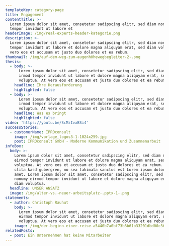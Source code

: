 ```yaml
---
templateKey: category-page
title: Engagement
contentTitle: >-
  Lorem ipsum dolor sit amet, consetetur sadipscing elitr, sed diam nonumy irmod
  tempor invidunt ut labore et 
headerImage: /img/real-experts-header-kategorie.png
description: >-
  Lorem ipsum dolor sit amet, consetetur sadipscing elitr, sed diam nonumy irmod
  tempor invidunt ut labore et dolore magna aliquyam erat, sed diam voluptua. At
  vero eos et accusam et justo duo dolores et ea rebum.
thumbnail: /img/auf-dem-weg-zum-augenhöhewegbegleiter-2-.png
thesis:
  - body: >-
      Lorem ipsum dolor sit amet, consetetur sadipscing elitr, sed diam nonumy
      irmod tempor invidunt ut labore et dolore magna aliquyam erat, sed diam
      voluptua. At vero eos et accusam et justo duo dolores et ea rebum.
    headline: Ihre Herausforderung
    highlighted: false
  - body: >-
      Lorem ipsum dolor sit amet, consetetur sadipscing elitr, sed diam nonumy
      irmod tempor invidunt ut labore et dolore magna aliquyam erat, sed diam
      voluptua. At vero eos et accusam et justo duo dolores et ea rebum.
    headline: Was es bringt
    highlighted: false
video: 'https://youtu.be/ScMzIvxBSi4'
successStories:
  - customerName: IPROconsult
    image: /img/vorlage_logos3-1-1024x259.jpg
    post: IPROconsult GmbH - Moderne Kommunikation und Zusammenarbeit
infoBox:
  body: >-
    Lorem ipsum dolor sit amet, consetetur sadipscing elitr, sed diam nonumy
    eirmod tempor invidunt ut labore et dolore magna aliquyam erat, sed diam
    voluptua. At vero eos et accusam et justo duo dolores et ea rebum. Stet
    clita kasd gubergren, no sea takimata sanctus est Lorem ipsum dolor sit
    amet. Lorem ipsum dolor sit amet, consetetur sadipscing elitr, sed diam
    nonumy eirmod tempor invidunt ut labore et dolore magna aliquyam erat, sed
    diam voluptua.
  headline: UNSER ANSATZ
  image: /img/alter-vs.-neuer-arbeitsplatz-.pptx-1-.png
statements:
  - author: Christoph Rauhut
    body: >-
      Lorem ipsum dolor sit amet, consetetur sadipscing elitr, sed diam nonumy
      eirmod tempor invidunt ut labore et dolore magna aliquyam erat, sed diam
      voluptua. At vero eos et accusam et justo duo dolores et ea rebum.
    image: /img/der-beginn-einer-reise-a5440b7a0bf73b3b61b33201dbd00c36-21464.png
relatedPosts:
  - post: Ein Unternehmen hat keine Mitarbeiter
---
```


